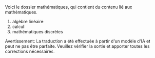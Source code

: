 Voici le dossier mathématiques, qui contient du contenu lié aux mathématiques.
1. algèbre linéaire
2. calcul
3. mathématiques discrètes


Avertissement: La traduction a été effectuée à partir d'un modèle d'IA et peut ne pas être parfaite. Veuillez vérifier la sortie et apporter toutes les corrections nécessaires.